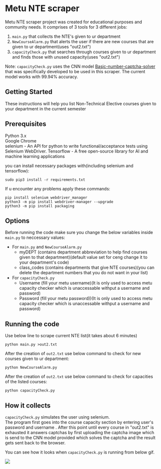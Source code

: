 # Metu NTE scraper
Metu NTE scraper project was created for educational purposes and community needs. It comprises of 3 tools for 3 different jobs:
1. `main.py` that collects the NTE's given to ur department
2. `NewCourseAlarm.py` that alerts the user if there are new courses that are given to ur department(uses "out2.txt")
3. `capacityCheck.py` that searches through courses given to ur department and finds those with unused capacity(uses "out2.txt")

Note: `capacityCheck.py` uses the CNN model [Basic-number-captcha-solver](https://github.com/e-hengirmen/Basic-number-captcha-solver/edit/master/README.md) that was specifically developed to be used in this scraper. The current model works with 99.94% accuracy.

## Getting Started
These instructions will help you list Non-Technical Elective courses given to your department in the current semester
## Prerequisites
Python 3.x  
Google Chrome   
selenium - An API for python to write functional/acceptance tests using Selenium WebDriver. 
Tensorflow - A free open-source library for AI and machine learning applications

you can install necessary packages with(including selenium and tensorflow):
```
sudo pip3 install -r requirements.txt
```
If u encounter any problems apply these commands:
```
pip install selenium webdriver_manager
python3 -m pip install webdriver-manager --upgrade
python3 -m pip install packaging
```
## Options
Before running the code make sure you change the below variables inside `main.py` to neccessary values:
* For `main.py` and `NewCourseAlarm.py`
  * myDEPT (contains department abbreviation to help find courses given to that department)(default value set for ceng change it to your department's code)
  * class_codes (contains departments that give NTE courses)(you can delete the department numbers that you do not want in your list)
* For `capacityCheck.py`
  * Username (fill your metu username)(It is only used to access metu capacity checker which is unaccessable withput a username and password)
  * Password (fill your metu password))(It is only used to access metu capacity checker which is unaccessable withput a username and password)
## Running the code
Use below line to scrape current NTE list(it takes about 6 minutes)
```
python main.py >out2.txt
```
After the creation of `out2.txt` use below command to check for new courses given to ur department:
```
python NewCourseAlarm.py
```
After the creation of `out2.txt` use below command to check for capacities of the listed courses:
```
python capacityCheck.py
```
## How it collects
`capacityCheck.py` simulates the user using selenium.  
The program first goes into the course capacity section by entering user's password and username . After this point until every course in "out2.txt" is exhausted it answers captchas by first uploading the captcha image which is send to the CNN model provided which solves the captcha and the result gets sent back to the browser.  
  
You can see how it looks when `capacityCheck.py` is running from below gif. 
  
![](media/capacityRunning.gif)
